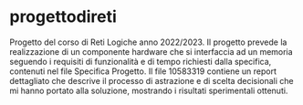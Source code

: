 # progettodireti

Progetto del corso di Reti Logiche anno 2022/2023. Il progetto prevede la realizzazione di un componente hardware che si interfaccia ad un memoria seguendo i requisiti di funzionalità e di tempo richiesti dalla specifica, contenuti nel file Specifica Progetto. Il file 10583319 contiene un report dettagliato che descrive il processo di astrazione e di scelta decisionali che mi hanno portato alla soluzione, mostrando i risultati sperimentali ottenuti.
